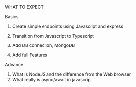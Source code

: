 WHAT TO EXPECT

Basics

1. Create simple endpoints using Javascript and express

2. Transition from Javascript to Typescript
3. Add DB connection, MongoDB
4. Add full Features

Advance

1. What is NodeJS and the difference from the Web browser
2. What really is async/await in javascript
